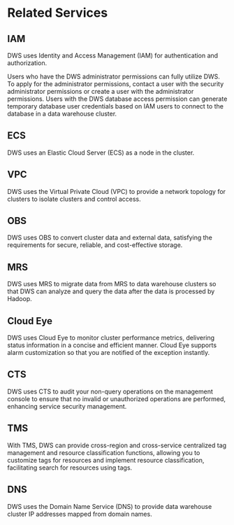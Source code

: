 # Related Services<a name="dws_01_0003"></a>

## IAM<a name="section4573770192847"></a>

DWS uses Identity and Access Management \(IAM\) for authentication and authorization.

Users who have the DWS administrator permissions can fully utilize DWS. To apply for the administrator permissions, contact a user with the security administrator permissions or create a user with the administrator permissions. Users with the DWS database access permission can generate temporary database user credentials based on IAM users to connect to the database in a data warehouse cluster.

## ECS<a name="section26050418152457"></a>

DWS uses an Elastic Cloud Server \(ECS\) as a node in the cluster. 

## VPC<a name="section43260061153951"></a>

DWS uses the Virtual Private Cloud \(VPC\) to provide a network topology for clusters to isolate clusters and control access. 

## OBS<a name="section39167995154954"></a>

DWS uses OBS to convert cluster data and external data, satisfying the requirements for secure, reliable, and cost-effective storage. 

## MRS<a name="section10180113633117"></a>

DWS uses MRS to migrate data from MRS to data warehouse clusters so that DWS can analyze and query the data after the data is processed by Hadoop. 

## Cloud Eye<a name="section5873320693514"></a>

DWS uses Cloud Eye to monitor cluster performance metrics, delivering status information in a concise and efficient manner. Cloud Eye supports alarm customization so that you are notified of the exception instantly. 

## CTS<a name="section5427009410155"></a>

DWS uses CTS to audit your non-query operations on the management console to ensure that no invalid or unauthorized operations are performed, enhancing service security management. 

## TMS<a name="section0933831312"></a>

With TMS, DWS can provide cross-region and cross-service centralized tag management and resource classification functions, allowing you to customize tags for resources and implement resource classification, facilitating search for resources using tags.

## DNS<a name="section54601222115912"></a>

DWS uses the Domain Name Service \(DNS\) to provide data warehouse cluster IP addresses mapped from domain names.

